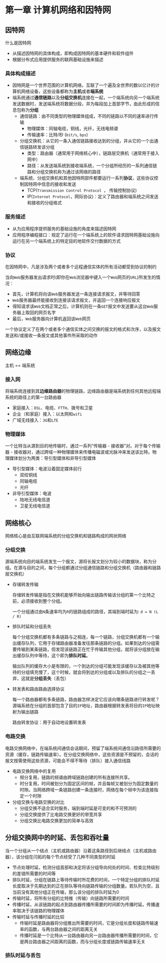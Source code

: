 # 第一章 计算机网络和因特网

## 因特网

什么是因特网

- 从描述因特网的具体构成，即构成因特网的基本硬件和软件组件
- 根据分布式应用提供服务的联网基础设施来描述

### 具体构成描述

- 因特网是一个世界范围的计算机网络，互联了一个遍及全世界的数以亿计的计算机网络设备，这些设备都称为**主机**或者**端系统**
- 端系统通过**通信链路**以及**分组交换机**连接在一起，一个端系统向另一个端系统发送数据时，发送端系统将数据分段，并为每段加上首部字节，由此形成的信息包称为**分组**
  - 通信链路：由不同类型的物理媒体组成，不同的链路以不同的速率进行传输
    - 物理媒体：同轴电缆，铜线，光纤，无线电频谱
    - 传输速率：比特/秒 (`bit/s`, `bps`)
  - 分组交换机：从它的一条入通信链路接收达到的分组，并从它的一个出通信链路转发该分组
    - 类型：路由器（通常用于网络核心中），链路层交换机（通常用于接入网中）
    - 路径：从发送端系统到接收端系统，一个分组所经历的一系列通信链路和分组交换机称为通过该网络的路径
  - 端系统、分组交换机和其他因特网部件都要运行一系列**协议**，这些协议控制因特网中信息的接收和发送
    - TCP(`Transmission Control Protocol `， 传输控制协议)
    - IP(`Internet Protocol`，网际协议)：定义了路由器和端系统之间发送和接收的分组格式

### 服务描述

- 从为应用程序提供服务的基础设施的角度来描述因特网
- 应用程序编程接口：规定了运行在一个端系统上的软件请求因特网基础设施向运行在另一个端系统上的特定目的地软件交付数据的方式

### 协议

在因特网中，凡是涉及两个或者多个远程通信实体的所有活动都受到协议的制约

当向`Web`服务器发出请求时(即你在`Web`浏览器中键入一个`Web`网页的`URL`)所发生的情况：

- 首先，计算机将向该`Web`服务器发送一条连接请求报文，并等待回答 
- `Web`服务器最终能接收到连接该请求报文，并返回一个连接响应报文
- 得知请求该`Web`文档正常之后，计算机则在一条`GET`报文中发送要从这台`Web`服务器上取回的网页名字
- 最后，`Web`服务器向计算机返回该`Web`网页

一个协议定义了在两个或者多个通信实体之间交换的报文的格式和次序，以及报文发送和/或接收一条报文或其他事件所采取的动作

## 网络边缘

主机 == 端系统

### 接入网

将端系统连接到其**边缘路由器**的物理链路，边缘路由器是端系统到任何其他远程端系统的路径上的第一台路由器

- 家庭接入：`DSL`、电缆、`FTTH`、拨号和卫星
- 企业（和家庭）接入：以太网和`wifi`
- 广域无线接入：`3G`和`LTE`

### 物理媒体

一个比特当从源到目的地传输时，通过一系列“传输器 - 接收器”对。对于每个传输器 - 接收器对，通过跨域一种物理媒体来传播电磁波或光脉冲来发送该比特。物理媒体划分为两类：导引型媒体和非导引型媒体

- 导引型媒体：电波沿着固定媒体前行
  - 双绞铜线
  - 同轴电缆
  - 光纤
- 非导引型媒体：电波
  - 陆地无线电信道
  - 卫星无线电信道

## 网络核心

网络核心是由互联网端系统的分组交换机和链路构成的网状网络

### 分组交换

源端系统向目的端系统发生一个报文，源将长报文划分为较小的数据块，称为分组。在源与目的之间，每个分组都通过分组通信链路和分组交换机（路由器和链路层交换机）

- 存储转发传输

  存储转发传输是指在交换机能够开始向输出链路传输该分组的第一个比特之前，必须接收到整个分组。

  一个分组通过由`N`条速率均为`R`的链路组成的路径，其端到端时延为: `d = N (L / R)`

- 排队时延和分组丢失

  每个分组交换机都有多条链路与之相连，每一个链路，分组交换机都有一个输出缓存队列，它用于存储路由器准备发往那条链路的分组。如果到达的分组需要传输到某条链路，但发现该链路正在忙于传输其他分组，就将该分组放在输出缓存队列中等待，这个即为**排队时延**。

  输出队列的缓存大小是有限的，一个到达的分组可能发现该缓存以及被其他等待的分组填充慢了，这个时候，就会将到达的分组或以及排队的分组之一丢弃，这就是**分组丢失**（丢包）

- 转发表和路由路由选择协议

  每一个路由器都有多条链路，路由器怎样决定它应该向哪条链路进行转发呢？源端系统在分组的首部包含了目的`IP`地址，路由器根据转发表将目的`IP`地址映射为输出链路

  路由转发协议：用于自动地设置转发表

### 电路交换

电路交换网络中，在端系统间通信会话期间，预留了端系统间通信沿路径所需要的资源（缓存，链路传输速率）。在分组交换网络中，这些资源是不预留的，会话的报文按需使用这些资源，可能会不得不等待（排队）接入通信线路

- 电路交换网络中的复用
  - 频分复用，链路的频谱由跨域链路创建的所有连接所共享。
  - 时分复用，时间被划分为固定区间的帧，并且每帧又被划分为固定数量的时隙。当网络跨域一条链路创建一条连接时，网络在每个帧中为该连接指定一个时隙
- 分组交换与电路交换的对比
  - 分组交换不适合实时服务，端到端时延是可变的和不可预测的 
  - 分组交换提供了比电路交换更好的带宽共享
  - 分组交换比电路交换更加的简单与高效

## 分组交换网中的时延、丢包和吞吐量

当一个分组从一个结点（主机或路由器）沿着这条路径到后继结点（主机或路由器），该分组在闫拓的每个节点经受了几种不同类型的时延

- 节点处理时延，检测分组首部和决定将该分组导向何处的时间、检查比特级别的差错所需要的时间等
- 排队时延，分组在链路上等待传输时所花费的时间，一个特定分组的排队时延长度取决于先期达到的正在排队等待向链路传输的分组数量。若队列为空，且当前没有其他分组正在传输，那么该分组的排队时延为0
- 传输时延，将所有分组的比特推（传输）向链路所需要的时间
- 传播时延，从该链路的起点到路由器传播所需要的时间即为传播时延，传播速率取决于该链路的物理媒体
- 传输时延与传播时延的比较
  - 传输时延是路由器将分组推出所需要的时间，它是分组长度和链路传输速率的函数，与两台路由器之间的距离无关
  - 传播时延是一个比特从一台路由器向另一台路由器传播所需要的时间，它是两台路由器之间距离的函数，而与分组长度或链路传输速率无关

### 排队时延与丢包

